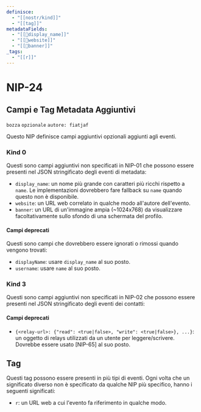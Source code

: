 ```yaml
---
definisce:
  - "[[nostr/kind]]"
  - "[[tag]]"
metadataFields:
  - "[[💾display_name]]"
  - "[[💾website]]"
  - "[[💾banner]]"
_tags:
  - "[[r]]"
---
```


# NIP-24

## Campi e Tag Metadata Aggiuntivi

`bozza` `opzionale` `autore: fiatjaf`

Questo NIP definisce campi aggiuntivi opzionali aggiunti agli eventi.

### Kind 0

Questi sono campi aggiuntivi non specificati in NIP-01 che possono essere presenti nel JSON stringificato degli eventi di metadata:

- `display_name`: un nome più grande con caratteri più ricchi rispetto a `name`. Le implementazioni dovrebbero fare fallback su `name` quando questo non è disponibile.
- `website`: un URL web correlato in qualche modo all'autore dell'evento.
- `banner`: un URL di un'immagine ampia (~1024x768) da visualizzare facoltativamente sullo sfondo di una schermata del profilo.

#### Campi deprecati

Questi sono campi che dovrebbero essere ignorati o rimossi quando vengono trovati:

- `displayName`: usare `display_name` al suo posto.
- `username`: usare `name` al suo posto.

### Kind 3

Questi sono campi aggiuntivi non specificati in NIP-02 che possono essere presenti nel JSON stringificato degli eventi dei contatti:

#### Campi deprecati

- `{<relay-url>: {"read": <true|false>, "write": <true|false>}, ...}`: un oggetto di relays utilizzati da un utente per leggere/scrivere. Dovrebbe essere usato [NIP-65] al suo posto.

## Tag

Questi tag possono essere presenti in più tipi di eventi. Ogni volta che un significato diverso non è specificato da qualche NIP più specifico, hanno i seguenti significati:

- `r`: un URL web a cui l'evento fa riferimento in qualche modo.